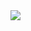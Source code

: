 <img src="https://capsule-render.vercel.app/api?type=waving&color=FFE146&height=200&section=header&text=Maeng-Hub!&fontSize=90&fontColor=![header](https://capsule-render.vercel.app/api?text=Hello%World!&fontColor=d6ace6)" />
